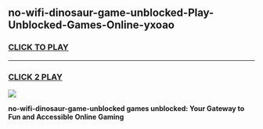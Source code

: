 
## no-wifi-dinosaur-game-unblocked-Play-Unblocked-Games-Online-yxoao
<h3>
<a href="https://premium76.site?title=no-wifi-dinosaur-game-unblocked&ref=24A">CLICK TO PLAY</a></h3>
<hr>

<h3>
<a href="https://premium76.site?title=no-wifi-dinosaur-game-unblocked&ref=24A">CLICK 2 PLAY</a>
  
</h3>

<a href="https://premium76.site?title=no-wifi-dinosaur-game-unblocked&ref=24A"><img src="https://clearcache.store/games.png"></a>


**no-wifi-dinosaur-game-unblocked games unblocked: Your Gateway to Fun and Accessible Online Gaming**
